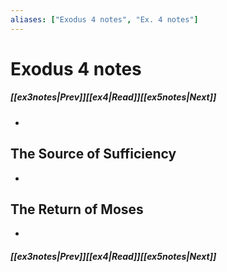 ```yaml
---
aliases: ["Exodus 4 notes", "Ex. 4 notes"]
---
```

# Exodus 4 notes
##### <span class=arrow-left></span>[[ex3notes|Prev]]<span class=navigation-separator></span>[[ex4|Read]]<span class=navigation-separator></span>[[ex5notes|Next]]<span class=arrow-right></span>
- 
## The Source of Sufficiency
- 
## The Return of Moses
- 
##### <span class=arrow-left></span>[[ex3notes|Prev]]<span class=navigation-separator></span>[[ex4|Read]]<span class=navigation-separator></span>[[ex5notes|Next]]<span class=arrow-right></span>